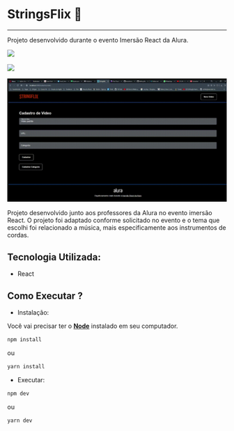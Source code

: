 # StringsFlix 🎻
--------------

Projeto desenvolvido durante o evento Imersão React da Alura.

![](./src/assets/git/StringsFlix-1.gif)

![](./src/assets/git/StringsFlix-2.gif)

![](./src/assets/git/StringsFlix-3.gif)


Projeto desenvolvido junto aos professores da Alura no evento imersão React. O projeto foi adaptado conforme solicitado no evento e o tema que escolhi foi relacionado a música, mais especificamente aos instrumentos de cordas.
## Tecnologia Utilizada:

 - React

## Como Executar ?
- Instalação:

Você vai precisar ter o **[Node](https://nodejs.org/en/ "Node")** instalado em seu computador.

```bash
npm install
```
ou
```bash
yarn install
```
- Executar:

```bash
npm dev
```
ou
```bash
yarn dev
```
